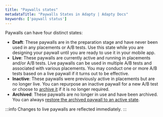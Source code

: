 ```yaml
---
title: "Paywalls states"
metadataTitle: "Paywalls States in Adapty | Adapty Docs"
keywords: ['paywall status']
---
```


Paywalls can have four distinct states:

- **Draft**: These paywalls are in the preparation stage and have never been used in any placements or A/B tests. Use this state while you are designing your paywall until you are ready to use it in your mobile app.
- **Live**: These paywalls are currently active and running in placements and/or A/B tests. Live paywalls can be used in multiple A/B tests and associated with various placements. You may conduct one or more A/B tests based on a live paywall if it turns out to be effective.
- **Inactive**: These paywalls were previously active in placements but are no longer live. You can repurpose an inactive paywall for a new A/B test or choose to [archive it](archive-paywalls) if it is no longer required.
- **Archived**: These paywalls are no longer in use and have been archived. You can always [restore the archived paywall to an active state](restore-paywall).

:::info
Changes to live paywalls are reflected immediately.
:::
